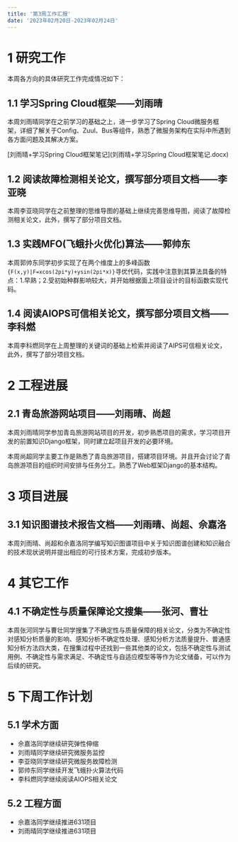 ```yaml
---
title: '第3周工作汇报'
date: '2023年02月20日-2023年02月24日'
---
```


<!-- 只允许使用一级标题和二级标题 -->

# 1 研究工作

本周各方向的具体研究工作完成情况如下：

## 1.1 学习Spring Cloud框架——刘雨晴

本周刘雨晴同学在之前学习的基础之上，进一步学习了Spring Cloud微服务框架，详细了解关于Config、Zuul、Bus等组件，熟悉了微服务架构在实际中所遇到各方面问题及其解决方案。

<!-- 注意该超链接应该如何使用，不需要进行手动的编号，注意附件名不能有任何的空格 -->
[刘雨晴+学习Spring Cloud框架笔记](刘雨晴+学习Spring Cloud框架笔记.docx)

## 1.2 阅读故障检测相关论文，撰写部分项目文档——李亚晓

本周李亚晓同学在之前整理的思维导图的基础上继续完善思维导图，阅读了故障检测相关论文，此外，撰写了部分项目文档。

## 1.3 实践MFO(飞蛾扑火优化)算法——郭帅东

本周郭帅东同学初步实现了在两个维度上的多峰函数`{F(x,y)|F=xcos(2pi*y)+ysin(2pi*x)}`寻优代码，实践中注意到其算法具备的特点：1.早熟；2.受初始种群影响较大，并开始根据面上项目设计的目标函数实现代码。

## 1.4 阅读AIOPS可信相关论文，撰写部分项目文档——李科燃

本周李科燃同学在上周整理的关键词的基础上检索并阅读了AIPS可信相关论文，此外，撰写了部分项目文档。

# 2 工程进展

## 2.1 青岛旅游网站项目——刘雨晴、尚超

本周刘雨晴同学参加青岛旅游网站项目的开发，初步熟悉项目的需求，学习项目开发的前置知识Django框架，同时建立起项目开发的必要环境。

本周尚超同学主要工作是熟悉了青岛旅游项目，搭建项目环境。并且开会讨论了青岛旅游项目的组织时间安排与任务分工。熟悉了Web框架Django的基本结构。

# 3 项目进展

## 3.1 知识图谱技术报告文档——刘雨晴、尚超、佘嘉洛

本周刘雨晴、尚超和佘嘉洛同学编写知识图谱项目中关于知识图谱创建和知识融合的技术现状说明并提出相应的可行技术方案，完成初步版本。

# 4 其它工作

## 4.1 不确定性与质量保障论文搜集——张河、曹壮

本周张河同学与曹壮同学搜集了不确定性与质量保障的相关论文，分类为不确定性对感知分析质量的影响、感知分析不确定性处理、感知分析方法质量提升、普通感知分析方法四大类，在搜集过程中还找到一些其他类的论文，包括不确定性与测试用例、不确定性与需求满足、不确定性与自适应模型等等作为论文储备，可以作为后续的研究。

# 5 下周工作计划

## 5.1 学术方面

+ 佘嘉洛同学继续研究弹性伸缩
+ 刘雨晴同学继续研究微服务监控
+ 李亚晓同学继续研究微服务故障检测
+ 郭帅东同学继续开发飞蛾扑火算法代码
+ 李科燃同学继续阅读AIOPS相关论文

## 5.2 工程方面

+ 佘嘉洛同学继续推进631项目
+ 刘雨晴同学继续推进631项目
